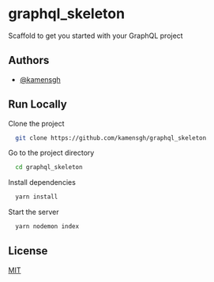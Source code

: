 
# graphql_skeleton
Scaffold to get you started with your GraphQL project


## Authors

- [@kamensgh](https://github.com/kamensgh)


## Run Locally

Clone the project

```bash
  git clone https://github.com/kamensgh/graphql_skeleton
```

Go to the project directory

```bash
  cd graphql_skeleton
```

Install dependencies

```bash
  yarn install
```

Start the server

```bash
  yarn nodemon index    
```


## License

[MIT](https://choosealicense.com/licenses/mit/)

